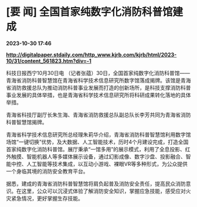 # [要 闻] 全国首家纯数字化消防科普馆建成

**2023-10-30 17:46**

**http://digitalpaper.stdaily.com/http_www.kjrb.com/kjrb/html/2023-10/31/content_561823.htm?div=-1**

 科技日报西宁10月30日电 （记者张蕴）30日，全国首家纯数字化消防科普馆——青海省消防科普智慧馆在青海省科学技术信息研究所数字馆落成揭牌。该馆是青海省消防救援总队为推动消防科普事业发展而打造的创新场所，是科技支撑消防科普事业发展的具体举措，也是青海省科学技术信息研究所将科研成果转化落地的具体举措。

 青海省科技厅副厅长朱生海、青海省消防救援总队副总队长李芳共同为青海省消防科普智慧馆揭牌。

 青海省科学技术信息研究所总经理朱莉华介绍，青海省消防科普智慧馆利用数字馆场馆“一键切换”优势，及大数据、人工智能技术，历时4个月建设完成，打造全国首家纯数字化消防科普馆。展厅秉承“一馆多用”的展示模式，利用了全息投影、红外触摸、智能机器人等多媒体展示设备，通过幻影成像、数字沙盘、投影融合、智能中控、人工智能等技术集成，以互动小游戏、裸眼VR等多种形式，为公众提供一个身临其境的消防安全教育平台。

 据悉，建成的青海省消防科普智慧馆将肩负起普及消防安全责任，提高民众消防意识。在这里，公众可以沉浸式体验了解消防安全知识，掌握应急技能，感受应对火灾紧急情况，更好掌握生存技能。